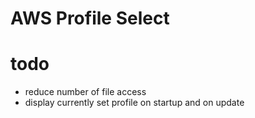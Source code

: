 # AWS Profile Select

# todo

- reduce number of file access
- display currently set profile on startup and on update
